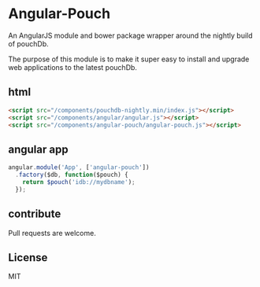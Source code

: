# Angular-Pouch

An AngularJS module and bower package wrapper around the nightly build of pouchDb.

The purpose of this module is to make it super easy to install and upgrade web applications to the latest pouchDb.

## html

``` html
<script src="/components/pouchdb-nightly.min/index.js"></script>
<script src="/components/angular/angular.js"></script>
<script src="/components/angular-pouch/angular-pouch.js"></script>
```

## angular app

``` js
angular.module('App', ['angular-pouch'])
  .factory($db, function($pouch) {
    return $pouch('idb://mydbname'); 
  });
```

## contribute

Pull requests are welcome.


## License

MIT

